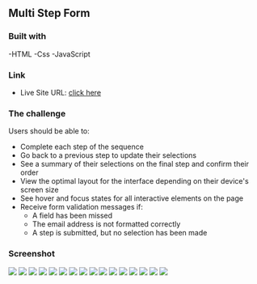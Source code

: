 ## Multi Step Form 

### Built with

-HTML
-Css
-JavaScript

### Link

- Live Site URL: [click here](https://your-live-site-url.com)

### The challenge

Users should be able to:

- Complete each step of the sequence
- Go back to a previous step to update their selections
- See a summary of their selections on the final step and confirm their order
- View the optimal layout for the interface depending on their device's screen size
- See hover and focus states for all interactive elements on the page
- Receive form validation messages if:
  - A field has been missed
  - The email address is not formatted correctly
  - A step is submitted, but no selection has been made

### Screenshot

![](./resource/1.png)
![](./resource/2.png)
![](./resource/3.png)
![](./resource/4.png)
![](./resource/5.png)
![](./resource/6.png)
![](./resource/7.png)
![](./resource/8.png)
![](./resource/9.png)
![](./resource/10.png)
![](./resource/11.png)
![](./resource/12.png)
![](./resource/13.png)
![](./resource/14.png)
![](./resource/15.png)
![](./resource/16.png)



